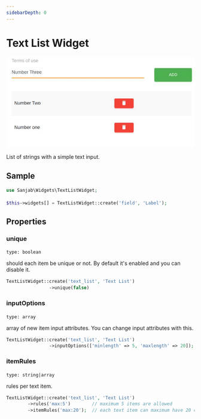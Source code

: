 ```yaml
---
sidebarDepth: 0
---
```

# Text List Widget
![Text list widget](../images/screenshots/widgets/text-list.jpg)

List of strings with a simple text input.

## Sample
```php
use Sanjab\Widgets\TextListWidget;

$this->widgets[] = TextListWidget::create('field', 'Label');
```
## Properties

### unique
`type: boolean`

should each item be unique or not. By default it's enabled and you can disable it.
```php
TextListWidget::create('text_list', 'Text List')
                ->unique(false)
```

### inputOptions
`type: array`

array of new item input attributes. You can change input attributes with this.
```php
TextListWidget::create('text_list', 'Text List')
                ->inputOptions(['minlength' => 5, 'maxlength' => 20]);
```

### itemRules
`type: string|array`

rules per text item.
```php
TextListWidget::create('text_list', 'Text List')
        ->rules('max:5')        // maximum 5 items are allowed
        ->itemRules('max:20');  // each text item can maximum have 20 characters.
```

